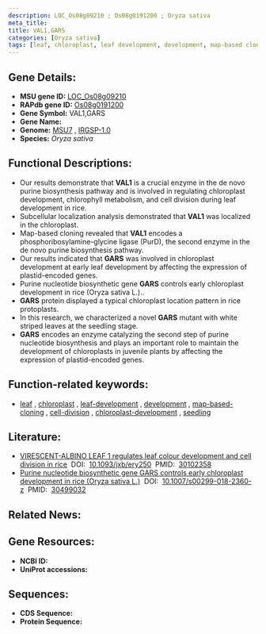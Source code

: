 ```yaml
---
description: LOC_Os08g09210 ; Os08g0191200 ; Oryza sativa
meta_title:
title: VAL1,GARS
categories: [Oryza sativa]
tags: [leaf, chloroplast, leaf development, development, map-based cloning, cell division, chloroplast development, seedling]
---
```


## Gene Details:
- **MSU gene ID:** [LOC_Os08g09210](http://rice.uga.edu/cgi-bin/ORF_infopage.cgi?orf=LOC_Os08g09210)  
- **RAPdb gene ID:** [Os08g0191200](https://rapdb.dna.affrc.go.jp/locus/?name=Os08g0191200)  
- **Gene Symbol:** VAL1,GARS
- **Gene Name:**
- **Genome:**  [MSU7](http://rice.uga.edu/)&nbsp;,&nbsp;[IRGSP-1.0](https://rapdb.dna.affrc.go.jp/download/irgsp1.html)
- **Species:** *Oryza sativa*

## Functional Descriptions:
   - Our results demonstrate that **VAL1** is a crucial enzyme in the de novo purine biosynthesis pathway and is involved in regulating chloroplast development, chlorophyll metabolism, and cell division during leaf development in rice.
   - Subcellular localization analysis demonstrated that **VAL1** was localized in the chloroplast.
   - Map-based cloning revealed that **VAL1** encodes a phosphoribosylamine-glycine ligase (PurD), the second enzyme in the de novo purine biosynthesis pathway.
   - Our results indicated that **GARS** was involved in chloroplast development at early leaf development by affecting the expression of plastid-encoded genes.
   - Purine nucleotide biosynthetic gene **GARS** controls early chloroplast development in rice (Oryza sativa L.)..
   - **GARS** protein displayed a typical chloroplast location pattern in rice protoplasts.
   - In this research, we characterized a novel **GARS** mutant with white striped leaves at the seedling stage.
   - **GARS** encodes an enzyme catalyzing the second step of purine nucleotide biosynthesis and plays an important role to maintain the development of chloroplasts in juvenile plants by affecting the expression of plastid-encoded genes.

## Function-related keywords:
   - [leaf](/tags/leaf/)&nbsp;,&nbsp;[chloroplast](/tags/chloroplast/)&nbsp;,&nbsp;[leaf-development](/tags/leaf-development/)&nbsp;,&nbsp;[development](/tags/development/)&nbsp;,&nbsp;[map-based-cloning](/tags/map-based-cloning/)&nbsp;,&nbsp;[cell-division](/tags/cell-division/)&nbsp;,&nbsp;[chloroplast-development](/tags/chloroplast-development/)&nbsp;,&nbsp;[seedling](/tags/seedling/)

## Literature:
   - [VIRESCENT-ALBINO LEAF 1 regulates leaf colour development and cell division in rice](https://www.doi.org/10.1093/jxb/ery250)&nbsp;&nbsp;DOI:&nbsp;&nbsp;[10.1093/jxb/ery250](https://www.doi.org/10.1093/jxb/ery250)&nbsp;&nbsp;PMID:&nbsp;&nbsp;[30102358](https://pubmed.ncbi.nlm.nih.gov/30102358/)
   - [Purine nucleotide biosynthetic gene GARS controls early chloroplast development in rice (Oryza sativa L.)](https://www.doi.org/10.1007/s00299-018-2360-z)&nbsp;&nbsp;DOI:&nbsp;&nbsp;[10.1007/s00299-018-2360-z](https://www.doi.org/10.1007/s00299-018-2360-z)&nbsp;&nbsp;PMID:&nbsp;&nbsp;[30499032](https://pubmed.ncbi.nlm.nih.gov/30499032/)

## Related News:

## Gene Resources:
- **NCBI ID:**  []()
- **UniProt accessions:** [](https://www.uniprot.org/uniprotkb//entry)

## Sequences:
- **CDS Sequence:**
- **Protein Sequence:**

